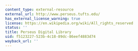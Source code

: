 ```yaml
---
content_type: external-resource
external_url: http://www.perseus.tufts.edu/
has_external_license_warning: true
license: https://en.wikipedia.org/wiki/All_rights_reserved
status: ''
title: Perseus Digital Library
uid: f5123227-523b-4c18-89dc-86eef4883d74
wayback_url: ''
---
```

